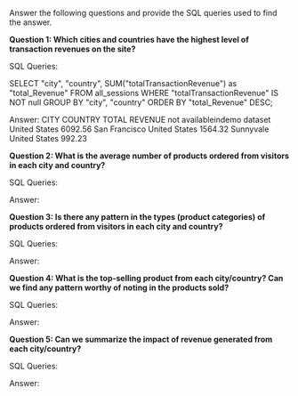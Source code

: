 Answer the following questions and provide the SQL queries used to find the answer.

    
**Question 1: Which cities and countries have the highest level of transaction revenues on the site?**


SQL Queries:

SELECT "city", "country", SUM("totalTransactionRevenue") as "total_Revenue"
FROM all_sessions
WHERE "totalTransactionRevenue" IS NOT null
GROUP BY "city", "country"
ORDER BY "total_Revenue" DESC;


Answer:
CITY                        COUNTRY              TOTAL REVENUE
not availableindemo dataset	United States	    6092.56
San Francisco	          United States	        1564.32
Sunnyvale	              United States     	992.23



**Question 2: What is the average number of products ordered from visitors in each city and country?**


SQL Queries:



Answer:





**Question 3: Is there any pattern in the types (product categories) of products ordered from visitors in each city and country?**


SQL Queries:



Answer:





**Question 4: What is the top-selling product from each city/country? Can we find any pattern worthy of noting in the products sold?**


SQL Queries:



Answer:





**Question 5: Can we summarize the impact of revenue generated from each city/country?**

SQL Queries:



Answer:







